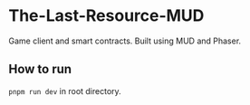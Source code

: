 # The-Last-Resource-MUD
Game client and smart contracts. Built using MUD and Phaser.

## How to run
```pnpm run dev``` in root directory.
